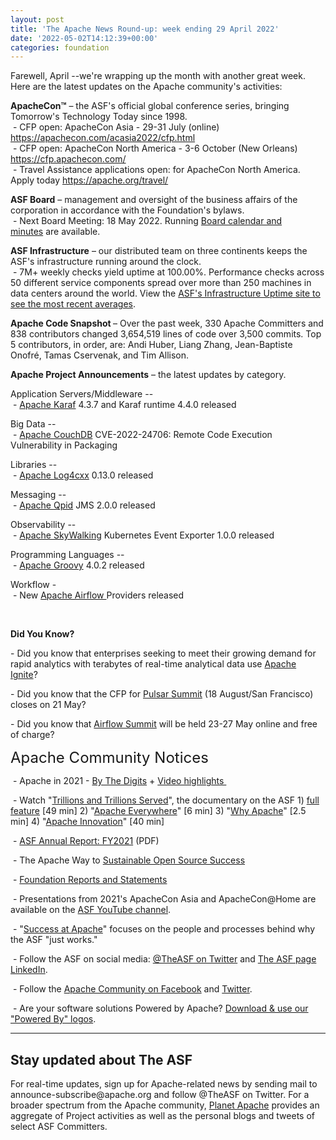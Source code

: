 ```yaml
---
layout: post
title: 'The Apache News Round-up: week ending 29 April 2022'
date: '2022-05-02T14:12:39+00:00'
categories: foundation
---
```

<p></p><p></p><p>Farewell, April --we're wrapping up the month with another great week. Here are the latest updates on the Apache
 community's activities:</p><p></p><p></p><p><span style="font-weight: 700;"><span class="il">ApacheCon</span>™</span>&nbsp;– the ASF's official global conference series, bringing Tomorrow's Technology Today since 1998.<br>&nbsp;- CFP open: ApacheCon Asia - 29-31 July (online) <a target="_blank" class="c-link" data-stringify-link="https://apachecon.com/acasia2022/cfp.html" data-sk="tooltip_parent" href="https://apachecon.com/acasia2022/cfp.html" rel="noopener noreferrer" tabindex="-1" data-remove-tab-index="true">https://apachecon.com/acasia2022/cfp.html</a><br>&nbsp;- CFP open: ApacheCon North America - 3-6 October (New Orleans) <a href="https://cfp.apachecon.com/" target="_blank">https://cfp.apachecon.com/</a> <br>&nbsp;- Travel Assistance applications open: for ApacheCon North America. Apply today <a target="_blank" class="c-link" data-stringify-link="https://apache.org/travel/" data-sk="tooltip_parent" href="https://apache.org/travel/" rel="noopener noreferrer">https://apache.org/travel/</a></p><p><span style="font-weight: 700;">ASF Board</span>&nbsp;– management and oversight of the business affairs of the corporation in accordance with the Foundation's bylaws.<br>&nbsp;- Next Board Meeting: 18 May 2022. Running&nbsp;<a href="https://apache.org/foundation/board/calendar.html" target="_blank">Board calendar and minutes</a>&nbsp;are available.</p><p></p><p><span style="font-weight: 700;">ASF Infrastructure</span>&nbsp;– our distributed team on three continents keeps the ASF's infrastructure running around the clock.<br>&nbsp;- 7M+ weekly checks yield uptime at 100.00%. Performance checks across 50 different service components spread over more than 250 machines in data centers around the world. View the&nbsp;<a href="http://www.apache.org/uptime/" target="_blank">ASF's Infrastructure Uptime site to see the most recent averages</a>.<br></p><p><span style="font-weight: 700;">Apache Code Snapshot&nbsp;</span>– Over the past week, 330 Apache Committers and 838 contributors changed 3,654,519 lines of code over 3,500 commits. Top 5 contributors, in order, are: Andi Huber, Liang Zhang, Jean-Baptiste Onofré, Tamas Cservenak, and Tim Allison. &nbsp; &nbsp; <br></p><p><span style="font-weight: 700;"></span></p><p><span style="font-weight: 700;">Apache Project Announcements</span>&nbsp;– the latest updates by category.</p><p>
Application Servers/Middleware --<br>
&nbsp;- <a href="https://karaf.apache.org/" target="_blank">Apache </a><span class="il"><a href="https://karaf.apache.org/" target="_blank">Karaf</a></span> 4.3.7 and <span class="il">Karaf</span> runtime 4.4.0 released <br></p>Big Data --<br>&nbsp;- <a href="https://s.apache.org/8yypd" target="_blank">Apache CouchDB</a> CVE-2022-24706: Remote Code Execution Vulnerability in Packaging&nbsp; <p></p><p>Libraries --<br>&nbsp;- <a href="https://logging.apache.org/" target="_blank">Apache </a><span class="il"><a href="https://logging.apache.org/" target="_blank">Log4cxx</a></span> 0.13.0 released <br></p><p>Messaging --<br>&nbsp;-&nbsp;<a href="https://qpid.apache.org/" target="_blank">Apache </a><span class="il"><a href="https://qpid.apache.org/" target="_blank">Qpid</a></span> <span class="il">JMS</span> 2.0.0 released&nbsp;</p>Observability --<br>&nbsp;- <a href="https://skywalking.apache.org/" target="_blank">Apache SkyWalking</a> Kubernetes Event Exporter 1.0.0 released <a href="https://skywalking.apache.org/" rel="noreferrer" target="_blank" data-saferedirecturl="https://www.google.com/url?q=https://skywalking.apache.org/&amp;source=gmail&amp;ust=1651331504767000&amp;usg=AOvVaw0JTh9Z-0ryCdOJXDLBJy3z"></a><p>Programming Languages --<br>
&nbsp;- <a href="https://groovy.apache.org/" target="_blank">Apache </a><span class="il"><a href="https://groovy.apache.org/" target="_blank">Groovy</a></span> 4.0.2 released&nbsp;
</p><p></p><span class="il">Workflow - </span><span class="il"><br>&nbsp;- </span>New <a href="https://airflow.apache.org/" target="_blank">Apache Airflow </a>Providers released&nbsp; <br><p><br></p><p><span style="font-weight: 700;"></span></p><p><span style="font-weight: 700;">Did You Know?</span><br></p><p>- Did you know that enterprises seeking to meet their growing demand for 
rapid analytics with terabytes of real-time analytical data use <a href="https://ignite.apache.org/" target="_blank">Apache Ignite</a>?&nbsp;</p><p>- Did you know that the CFP for <a href="https://sessionize.com/pulsar-summit-san-francisco-2022" target="_blank">Pulsar Summit</a> (18 August/San Francisco) closes on 21 May? <br></p><p>- Did you know that <a href="https://airflowsummit.org/" target="_blank">Airflow Summit</a> will be held 23-27 May online and free of charge?&nbsp;</p><p><span style="font-size: 24px;">Apache Community Notices</span><br></p><p>&nbsp;- Apache in 2021 -&nbsp;<a href="https://s.apache.org/Apache2021Digits" target="_blank">By The Digits</a>&nbsp;+&nbsp;<a href="https://youtu.be/GU0SV_2tWkU" target="_blank">Video highlights&nbsp;</a></p><p>&nbsp;- Watch "<a href="https://www.youtube.com/watch?v=JUt2nb0mgwg" target="_blank" style="background-color: rgb(255, 255, 255);">Trillions and Trillions Served</a>", the documentary on the ASF 1)&nbsp;<a href="https://www.youtube.com/watch?v=JUt2nb0mgwg" target="_blank" style="background-color: rgb(255, 255, 255);">full feature</a>&nbsp;[49 min] 2) "<a href="https://www.youtube.com/watch?v=nXtIti9jMFI" target="_blank" style="background-color: rgb(255, 255, 255);">Apache Everywhere</a>" [6 min] 3) "<a href="https://www.youtube.com/watch?v=YM5dLvNatRs" target="_blank" style="background-color: rgb(255, 255, 255);">Why Apache</a>" [2.5 min] 4)&nbsp;"<a href="https://www.youtube.com/watch?v=qkvqJaX4S50" target="_blank" style="background-color: rgb(255, 255, 255);">Apache Innovation</a>" [40 min]&nbsp;</p><p>&nbsp;- <a href="https://www.apache.org/foundation/docs/FY2021AnnualReport.pdf" target="_blank">ASF Annual Report: FY2021</a> (PDF)</p><p>&nbsp;- The Apache Way to&nbsp;<a href="https://s.apache.org/GhnI" target="_blank">Sustainable Open Source Success</a>&nbsp;</p><p>&nbsp;-&nbsp;<a href="http://www.apache.org/foundation/reports.html" target="_blank">Foundation Reports and Statements</a><br></p><p>&nbsp;- Presentations from 2021's ApacheCon Asia and ApacheCon@Home are available on the&nbsp;<a href="https://www.youtube.com/c/TheApacheFoundation/" target="_blank" style="background-color: rgb(255, 255, 255);">ASF YouTube channel</a>.</p><p>&nbsp;- "<a href="https://blogs.apache.org/foundation/category/SuccessAtApache" target="_blank">Success at Apache</a>" focuses on the people and processes behind why the ASF "just works."&nbsp;<br></p><div><p>&nbsp;- Follow the ASF on social media:&nbsp;<a href="https://twitter.com/TheASF" target="_blank" style="background-color: rgb(255, 255, 255);">@TheASF on Twitter</a>&nbsp;and&nbsp;<a href="https://www.linkedin.com/company/the-apache-software-foundation" target="_blank" style="background-color: rgb(255, 255, 255);">The ASF page LinkedIn</a>.&nbsp;<br></p></div><div><p>&nbsp;- Follow the&nbsp;<a href="https://www.facebook.com/ApacheSoftwareFoundation/" target="_blank">Apache Community on Facebook</a>&nbsp;and&nbsp;<a href="https://twitter.com/ApacheCommunity" target="_blank">Twitter</a>.&nbsp;</p></div><div>&nbsp;- Are your software solutions Powered by Apache?&nbsp;<a href="http://www.apache.org/foundation/press/kit/#poweredby" target="_blank">Download &amp; use our "Powered By" logos</a>.<br></div><p><span class="LrzXr"></span><span class="LrzXr"></span></p><div><hr><h2>Stay updated about The ASF</h2><p>For real-time updates, sign up for Apache-related news by sending mail to announce-subscribe@apache.org and follow @TheASF on Twitter. For a broader spectrum from the Apache community,&nbsp;<a href="https://twitter.com/PlanetApache" target="_blank">Planet Apache</a>&nbsp;provides an aggregate of Project activities as well as the personal blogs and tweets of select ASF Committers.</p></div><p></p><p></p>
